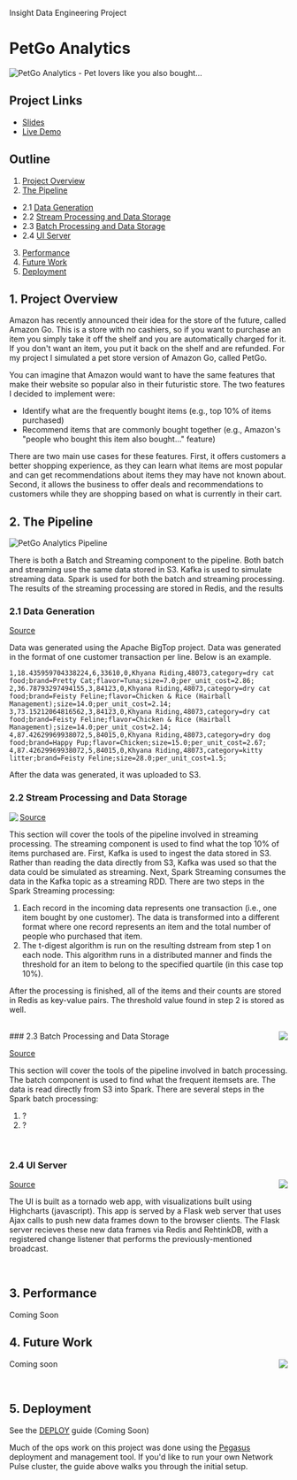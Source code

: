 Insight Data Engineering Project

# PetGo Analytics

![PetGo Analytics - Pet lovers like you also bought...](res/pulse.jpg)

## Project Links

 * [Slides][slides]
 * [Live Demo][demo]

## Outline

1. [Project Overview](README.md#1-introduction)
2. [The Pipeline](README.md#2-the-pipeline)
 * 2.1 [Data Generation](README.md#21-data-generation)
 * 2.2 [Stream Processing and Data Storage](README.md#22-stream-processing-and-data-storage)
 * 2.3 [Batch Processing and Data Storage](README.md#23-batch-processing-and-data-storage)
 * 2.4 [UI Server](README.md#24-ui-server)
3. [Performance](README.md#3-performance)
4. [Future Work](README.md#4-future-work)
5. [Deployment](README.md#5-deployment)



## 1. Project Overview

Amazon has recently announced their idea for the store of the future, called Amazon Go. This is a store with no cashiers, so if you want to purchase an item you simply take it off the shelf and you are automatically charged for it. If you don't want an item, you put it back on the shelf and are refunded. For my project I simulated a pet store version of Amazon Go, called PetGo.

You can imagine that Amazon would want to have the same features that make their website so popular also in their futuristic store. The two features I decided to implement were:

 * Identify what are the frequently bought items (e.g., top 10% of items purchased)
 * Recommend items that are commonly bought together (e.g., Amazon's "people who bought this item also bought..." feature)

There are two main use cases for these features. First, it offers customers a better shopping experience, as they can learn what items are most popular and can get recommendations about items they may have not known about. Second, it allows the business to offer deals and recommendations to customers while they are shopping based on what is currently in their cart.



## 2. The Pipeline

![PetGo Analytics Pipeline](res/pipeline.jpg)

There is both a Batch and Streaming component to the pipeline. Both batch and streaming use the same data stored in S3. Kafka is used to simulate streaming data. Spark is used for both the batch and streaming processing. The results of the streaming processing are stored in Redis, and the results 

### 2.1 Data Generation

[Source](1.avro-schema)

Data was generated using the Apache BigTop project. Data was generated in the format of one customer transaction per line. Below is an example. 

~~~
1,18.435959704338224,6,33610,0,Khyana Riding,48073,category=dry cat food;brand=Pretty Cat;flavor=Tuna;size=7.0;per_unit_cost=2.86;
2,36.78793297494155,3,84123,0,Khyana Riding,48073,category=dry cat food;brand=Feisty Feline;flavor=Chicken & Rice (Hairball Management);size=14.0;per_unit_cost=2.14;
3,73.15212064816562,3,84123,0,Khyana Riding,48073,category=dry cat food;brand=Feisty Feline;flavor=Chicken & Rice (Hairball Management);size=14.0;per_unit_cost=2.14;
4,87.42629969938072,5,84015,0,Khyana Riding,48073,category=dry dog food;brand=Happy Pup;flavor=Chicken;size=15.0;per_unit_cost=2.67;
4,87.42629969938072,5,84015,0,Khyana Riding,48073,category=kitty litter;brand=Feisty Feline;size=28.0;per_unit_cost=1.5;
~~~

After the data was generated, it was uploaded to S3.

### 2.2 Stream Processing and Data Storage

<img align="left" src="res/mock_firehose.jpg" />

[Source](2.mock-firehose)

This section will cover the tools of the pipeline involved in streaming processing. The streaming component is used to find what the top 10% of items purchased are. First, Kafka is used to ingest the data stored in S3. Rather than reading the data directly from S3, Kafka was used so that the data could be simulated as streaming. Next, Spark Streaming consumes the data in the Kafka topic as a streaming RDD. There are two steps in the Spark Streaming processing:

1. Each record in the incoming data represents one transaction (i.e., one item bought by one customer). The data is transformed into a different format where one record represents an item and the total number of people who purchased that item.
2. The t-digest algorithm is run on the resulting dstream from step 1 on each node. This algorithm runs in a distributed manner and finds the threshold for an item to belong to the specified quartile (in this case top 10%).

After the processing is finished, all of the items and their counts are stored in Redis as key-value pairs. The threshold value found in step 2 is stored as well.


<br clear="all" />
### 2.3 Batch Processing and Data Storage

<img align="right" src="res/venturi.jpg" />

[Source](2.venturi)

This section will cover the tools of the pipeline involved in batch processing. The batch component is used to find what the frequent itemsets are. The data is read directly from S3 into Spark. There are several steps in the Spark batch processing:

1. ?
2. ?


<br clear="all" />

### 2.4 UI Server

<img align="right" src="res/uiserver.jpg" />

[Source](4.ui-server)

The UI is built as a tornado web app, with
visualizations built using Highcharts (javascript). This app is served by a Flask web server that uses
Ajax calls to push new data
frames down to the browser clients. The Flask server recieves these
new data frames via Redis and RehtinkDB, with a
registered change listener that performs the previously-mentioned
broadcast. 


<br clear="all" />

## 3. Performance

Coming Soon



## 4. Future Work

<img align="right" src="res/minCut.jpg" />

Coming soon


<br clear="all" />

## 5. Deployment

See the [DEPLOY][deploy] guide (Coming Soon)

Much of the ops work on this project was done using the
[Pegasus][pegasus] deployment and management tool. If you'd like to
run your own Network Pulse cluster, the guide above walks you through
the initial setup.



[demo]: http://www.petgoanalytics.us/
[slides]: http://goo.gl/FTW14K
[InsightDE]: http://insightdataengineering.com/
[pegasus]: https://github.com/insightdatascience/pegasus
[deploy]: DEPLOY.md
